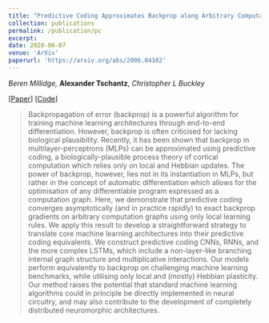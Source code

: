 ```yaml
---
title: "Predictive Coding Approximates Backprop along Arbitrary Computation Graphs"
collection: publications
permalink: /publication/pc
excerpt: 
date: 2020-06-07
venue: 'ArXiv'
paperurl: 'https://arxiv.org/abs/2006.04182'
---
```


_Beren Millidge,_ __Alexander Tschantz__, _Christopher L Buckley_

[[Paper](https://arxiv.org/abs/2006.04182)] [[Code](https://github.com/BerenMillidge/PredictiveCodingBackprop)]

> Backpropagation of error (backprop) is a powerful algorithm for training machine learning architectures through end-to-end differentiation. However, backprop is often criticised for lacking biological plausibility. Recently, it has been shown that backprop in multilayer-perceptrons (MLPs) can be approximated using predictive coding, a biologically-plausible process theory of cortical computation which relies only on local and Hebbian updates. The power of backprop, however, lies not in its instantiation in MLPs, but rather in the concept of automatic differentiation which allows for the optimisation of any differentiable program expressed as a computation graph. Here, we demonstrate that predictive coding converges asymptotically (and in practice rapidly) to exact backprop gradients on arbitrary computation graphs using only local learning rules. We apply this result to develop a straightforward strategy to translate core machine learning architectures into their predictive coding equivalents. We construct predictive coding CNNs, RNNs, and the more complex LSTMs, which include a non-layer-like branching internal graph structure and multiplicative interactions. Our models perform equivalently to backprop on challenging machine learning benchmarks, while utilising only local and (mostly) Hebbian plasticity. Our method raises the potential that standard machine learning algorithms could in principle be directly implemented in neural circuitry, and may also contribute to the development of completely distributed neuromorphic architectures.
